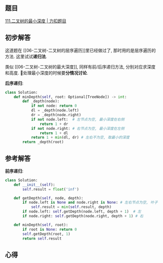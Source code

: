 ## 题目
[111.二叉树的最小深度 | 力扣题目](https://leetcode.cn/problems/minimum-depth-of-binary-tree/)

## 初步解答
这道题在 [[06-二叉树-二叉树的层序遍历]]里已经做过了, 那时用的是层序遍历的方法. 这里试试**递归法**.

类似 [[06-二叉树-二叉树的最大深度]], 同样有前/后序递归方法, 分别对应求深度和高度. 🚨处理最小深度的时候要**分情况讨论**.

**后序递归**:
```python
class Solution:
    def minDepth(self, root: Optional[TreeNode]) -> int:
        def _depth(node):
            if not node: return 0
            dl = _depth(node.left)
            dr = _depth(node.right)
            if not node.left:  # 左节点为空, 最小深度在右侧
                return 1 + dr
            if not node.right: # 右节点为空, 最小深度在左侧
                return 1 + dl
            return 1 + min(dl, dr) # 左右不为空, 取最小的深度
        return _depth(root)
```

## 参考解答
**前序递归**:
```python
class Solution:
    def __init__(self):
        self.result = float('inf')

    def getDepth(self, node, depth):
        if node.left is None and node.right is None: # 左右节点为空, 叶子节点, 更新最小深度
            self.result = min(self.result, depth)
        if node.left: self.getDepth(node.left, depth + 1)  # 左
        if node.right: self.getDepth(node.right, depth + 1) # 右

    def minDepth(self, root):
        if root is None: return 0
        self.getDepth(root, 1)
        return self.result
```

## 心得